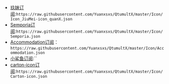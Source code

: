 - [玖妹订阅](https://raw.githubusercontent.com/Yuanxsxs/QtumultX/master/Icon/Icon_JiuMei-icon_quanX.json):`https://raw.githubusercontent.com/Yuanxsxs/QtumultX/master/Icon/Icon_JiuMei-icon_quanX.json`
- [Semporia订阅](https://raw.githubusercontent.com/Yuanxsxs/QtumultX/master/Icon/Semporia.json):`https://raw.githubusercontent.com/Yuanxsxs/QtumultX/master/Icon/Semporia.json`
- [Accommodation订阅](https://raw.githubusercontent.com/Yuanxsxs/QtumultX/master/Icon/Accommodation.json)：`https://raw.githubusercontent.com/Yuanxsxs/QtumultX/master/Icon/Accommodation.json`
- [小鲨鱼订阅](https://raw.githubusercontent.com/Yuanxsxs/QtumultX/master/Icon/Shark.json):``
- [carton-icon订阅](https://raw.githubusercontent.com/Yuanxsxs/QtumultX/master/Icon/Carton-icon.json):`https://raw.githubusercontent.com/Yuanxsxs/QtumultX/master/Icon/Carton-icon.json`